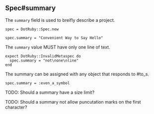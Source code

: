 ## Spec#summary

The `summary` field is used to breifly describe a project.

    spec = DotRuby::Spec.new

    spec.summary = "Convenient Way to Say Hello"

The `summary` value MUST have only one line of text.

    expect DotRuby::InvalidMetaspec do
      spec.summary = "not\none\nline"
    end

The summary can be assigned with any object that responds to #to_s.

    spec.summary = :even_a_symbol


TODO: Should a summary have a size limit?

TODO: Should a summary not allow puncutation marks on the first character?

